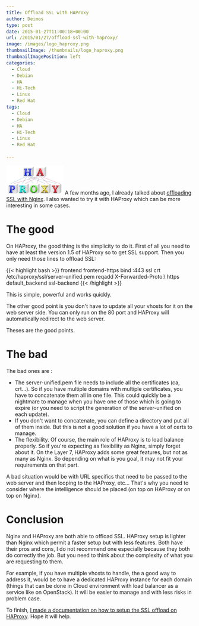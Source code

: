 ```yaml
---
title: Offload SSL with HAProxy
author: Deimos
type: post
date: 2015-01-27T11:00:18+00:00
url: /2015/01/27/offload-ssl-with-haproxy/
image: /images/logo_haproxy.png
thumbnailImage: /thumbnails/logo_haproxy.png
thumbnailImagePosition: left
categories:
  - Cloud
  - Debian
  - HA
  - Hi-Tech
  - Linux
  - Red Hat
tags:
  - Cloud
  - Debian
  - HA
  - Hi-Tech
  - Linux
  - Red Hat

---
```

![Haproxy-logo](/images/logo_haproxy.png)
A few months ago, I already talked about [offloading SSL with Nginx](https://blog.deimos.fr/2014/01/23/offloading-ssl-with-nginx-and-varnish/). I also wanted to try it with HAProxy which can be more interesting in some cases.

# The good

On HAProxy, the good thing is the simplicity to do it. First of all you need to have at least the version 1.5 of HAProxy so to get SSL support. Then you only need those lines to offload SSL:

{{< highlight bash >}}
frontend frontend-https
    bind :443 ssl crt /etc/haproxy/ssl/server-unified.pem
    reqadd X-Forwarded-Proto:\ https
    default_backend ssl-backend
{{< /highlight >}}

This is simple, powerful and works quickly.

The other good point is you don't have to update all your vhosts for it on the web server side. You can only run on the 80 port and HAProxy will automatically redirect to the web server.
  
Theses are the good points.

# The bad

The bad ones are :

  * The server-unified.pem file needs to include all the certificates (ca, crt...). So if you have multiple domains with multiple certificates, you have to concatenate them all in one file. This could quickly be a nightmare to manage when you have one of those which is going to expire (or you need to script the generation of the server-unified on each update).
  * If you don't want to concatenate, you can define a directory and put all of them inside. But this is not a good solution if you have a lot of certs to manage.
  * The flexibility. Of course, the main role of HAProxy is to load balance properly. So if you're expecting as flexibility as Nginx, simply forget about it. On the Layer 7, HAProxy adds some great features, but not as many as Nginx. So depending on what is you goal, it may not fit your requirements on that part.

A bad situation would be with URL specifics that need to be passed to the web server and then looping to the HAProxy, etc... That's why you need to consider where the intelligence should be placed (on top on HAProxy or on top on Nginx).

# Conclusion

Nginx and HAProxy are both able to offload SSL. HAProxy setup is lighter than Nginx which permit a faster setup but with less features. Both have their pros and cons, I do not recommend one especially because they both do correctly the job. But you need to think about the complexity of what you are requesting to them.

For example, if you have multiple vhosts to handle, the a good way to address it, would be to have a dedicated HAProxy instance for each domain (things that can be done in Cloud environment with load balancer as a service like on OpenStack). It will be easier to manage and with less risks in problem case.

To finish, [I made a documentation on how to setup the SSL offload on HAProxy][1]. Hope it will help.

 [1]: https://wiki.deimos.fr/HAProxy:_load_balance_your_traffic#Offloading_SSL